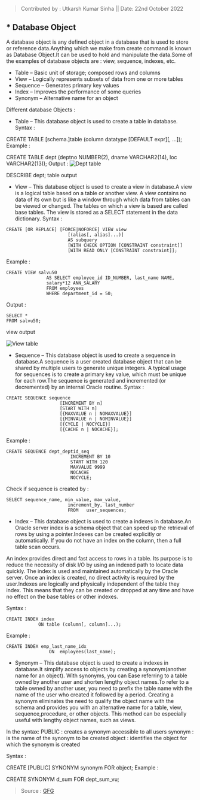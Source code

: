 > Contributed by : Utkarsh Kumar Sinha || Date: 22nd October 2022

## * Database Object

A database object is any defined object in a database that is used to store or reference data.Anything which we make from create command is known as Database Object.It can be used to hold and manipulate the data.Some of the examples of database objects are : view, sequence, indexes, etc.

* Table – Basic unit of storage; composed rows and columns
* View – Logically represents subsets of data from one or more tables
* Sequence – Generates primary key values
* Index – Improves the performance of some queries
* Synonym – Alternative name for an object

Different database Objects :

* Table – This database object is used to create a table in database.
Syntax :

CREATE TABLE [schema.]table
               (column datatype [DEFAULT expr][, ...]);
Example :


CREATE TABLE dept
           (deptno NUMBER(2),
            dname VARCHAR2(14),
            loc VARCHAR2(13));
Output :
![Dept table](https://media.geeksforgeeks.org/wp-content/uploads/table-output.png)

DESCRIBE dept;
table output

* View – This database object is used to create a view in database.A view is a logical table based on a table or another view. A view contains no data of its own but is like a window through which data from tables can be viewed or changed. The tables on which a view is based are called base tables. The view is stored as a SELECT statement in the data dictionary.
Syntax :

```
CREATE [OR REPLACE] [FORCE|NOFORCE] VIEW view
                       [(alias[, alias]...)]
                       AS subquery
                       [WITH CHECK OPTION [CONSTRAINT constraint]]
                       [WITH READ ONLY [CONSTRAINT constraint]];
 ```

Example :

```
CREATE VIEW salvu50
               AS SELECT employee_id ID_NUMBER, last_name NAME,
               salary*12 ANN_SALARY
               FROM employees
               WHERE department_id = 50;
 ```
Output :

```
SELECT *
FROM salvu50;
```

view output

![View table](https://media.geeksforgeeks.org/wp-content/uploads/view-output.png)

* Sequence – This database object is used to create a sequence in database.A sequence is a user created database object that can be shared by multiple users to generate unique integers. A typical usage for sequences is to create a primary key value, which must be unique for each row.The sequence is generated and incremented (or decremented) by an internal Oracle routine.
Syntax :

```
CREATE SEQUENCE sequence
                    [INCREMENT BY n]
                    [START WITH n]
                    [{MAXVALUE n | NOMAXVALUE}]
                    [{MINVALUE n | NOMINVALUE}]
                    [{CYCLE | NOCYCLE}]
                    [{CACHE n | NOCACHE}];
```
Example :

```
CREATE SEQUENCE dept_deptid_seq
                        INCREMENT BY 10
                        START WITH 120
                        MAXVALUE 9999
                        NOCACHE
                        NOCYCLE;
 ```

Check if sequence is created by :

```
SELECT sequence_name, min_value, max_value,
                       increment_by, last_number
                       FROM   user_sequences;
```

* Index – This database object is used to create a indexes in database.An Oracle server index is a schema object that can speed up the retrieval of rows by using a pointer.Indexes can be created explicitly or automatically. If you do not have an index on the column, then a full table scan occurs.

An index provides direct and fast access to rows in a table. Its purpose is to reduce the necessity of disk I/O by using an indexed path to locate data quickly. The index is used and maintained automatically by the Oracle server. Once an index is created, no direct activity is required by the user.Indexes are logically and physically independent of the table they index. This means that they can be created or dropped at any time and have no effect on the base tables or other indexes.

Syntax :

```
CREATE INDEX index
            ON table (column[, column]...);
```

Example :

```
CREATE INDEX emp_last_name_idx
                ON  employees(last_name);
```

* Synonym – This database object is used to create a indexes in database.It simplify access to objects by creating a synonym(another name for an object). With synonyms, you can Ease referring to a table owned by another user and shorten lengthy object names.To refer to a table owned by another user, you need to prefix the table name with the name of the user who created it followed by a period. Creating a synonym eliminates the need to qualify the object name with the schema and provides you with an alternative name for a table, view, sequence,procedure, or other objects. This method can be especially useful with lengthy object names, such as views.

In the syntax:
PUBLIC : creates a synonym accessible to all users
synonym : is the name of the synonym to be created
object : identifies the object for which the synonym is created

Syntax :

CREATE [PUBLIC] SYNONYM synonym FOR  object;
Example :

CREATE SYNONYM d_sum FOR dept_sum_vu;
> Source : [GFG](https://www.geeksforgeeks.org/database-objects-in-dbms/)